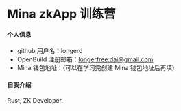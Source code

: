 # Mina zkApp 训练营

#### 个人信息

- github 用户名：longerd
- OpenBuild 注册邮箱：longerfree.dai@gmail.com
- Mina 钱包地址：(可以在学习完创建 Mina 钱包地址后再填)

#### 自我介绍

Rust, ZK Developer.
